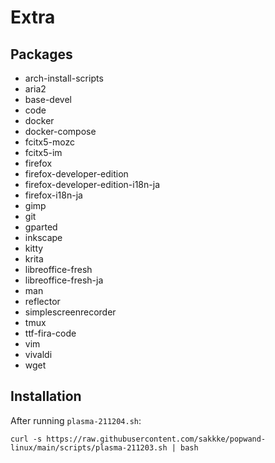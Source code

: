 # Extra

## Packages
- arch-install-scripts
- aria2
- base-devel
- code
- docker
- docker-compose
- fcitx5-mozc
- fcitx5-im
- firefox
- firefox-developer-edition
- firefox-developer-edition-i18n-ja
- firefox-i18n-ja
- gimp
- git
- gparted
- inkscape
- kitty
- krita
- libreoffice-fresh
- libreoffice-fresh-ja
- man
- reflector
- simplescreenrecorder
- tmux
- ttf-fira-code
- vim
- vivaldi
- wget

## Installation

After running `plasma-211204.sh`:

```
curl -s https://raw.githubusercontent.com/sakkke/popwand-linux/main/scripts/plasma-211203.sh | bash
```
